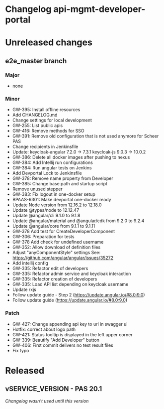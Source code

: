# Changelog api-mgmt-developer-portal


# Unreleased changes

## e2e_master branch

### Major

- none

### Minor

- GW-395: Install offline resources
- Add CHANGELOG.md
- Change settings for local development
- GW-255: List public apis
- GW-416: Remove methods for SSO
- GW-391: Remove old configuration that is not used anymore for Scheer PAS
- Change recipients in Jenkinsfile
- Update: keycloak-angular 7.2.0 -> 7.3.1 keycloak-js 9.0.3 -> 10.0.2
- GW-386: Delete all docker images after pushing to nexus
- GW-384: Add Intellij run configurations
- GW-384: Run angular tests on Jenkins
- Add Devportal Lock to Jenkinsfile
- GW-378: Remove name property from Developer
- GW-385: Change base path and startup script
- Remove unused stepper
- GW-383: Fix logout in one-docker setup
- BPAAS-6301: Make devportal one-docker ready
- Update Node version from 12.16.2 to 12.18.0
- Update @types/node to 12.12.47
- Update @angular/cli 9.1.0 to 9.1.8
- Update @angular/material and @angular/cdk from 9.2.0 to 9.2.4
- Update @angular/core from 9.1.1 to 9.1.11
- GW-378 Add test for CreateDeveloperComponent
- GW-306: Preparation for tests
- GW-378 Add check for undefined username
- GW-352: Allow download of definition files
- Adjust "anyComponentStyle" settings See: https://github.com/angular/angular/issues/35272
- Add intellij config
- GW-335: Refactor edit of developers
- GW-335: Refactor admin service and keycloak interaction
- GW-335: Refactor creation of developers
- GW-335: Load API list depending on keycloak username
- Update rxjs
- Follow update guide - Step 2 (https://update.angular.io/#8.0:9.0)
- Follow update guide (https://update.angular.io/#8.0:9.0)

### Patch

- GW-427: Change appending api key to url in swagger ui
- Hotfix: correct about logo path
- GW-421: Status tooltip is displayed in the left upper corner
- GW-339: Beautify "Add Developer" button
- GW-406: First commit delivers no test result files
- Fix typo

# Released

## vSERVICE_VERSION - PAS 20.1

*Changelog wasn't used until this version*
